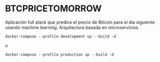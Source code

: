 # BTCPRICETOMORROW

Aplicación full stack que predice el precio de Bitcoin para el día siguiente usando machine learning. Arquitectura basada en microservicios.

```
docker-compose --profile development up --build -d
```
o

```
docker-compose --profile production up --build -d
```